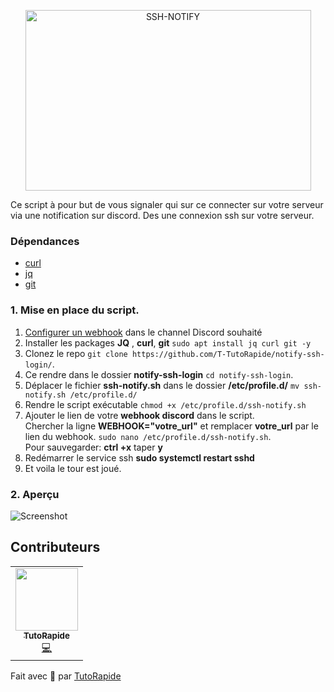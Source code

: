 <p align="center">
<img alt="SSH-NOTIFY" src="https://i.ibb.co/JvngrD9/ssh.png" width="457" height="289" >
</p>

Ce script à pour but de vous signaler qui sur ce connecter sur votre serveur via une notification sur discord. Des une connexion ssh sur votre serveur.

### Dépendances

- [curl](https://curl.se)
- [jq](https://stedolan.github.io/jq/)
- [git](https://git-scm.com)

### 1. Mise en place du script.

1. [Configurer un webhook](https://support.discord.com/hc/en-us/articles/228383668-Intro-to-Webhooks) dans le channel Discord souhaité
2. Installer les packages **JQ** , **curl**, **git** `sudo apt install jq curl git -y`
3. Clonez le repo `git clone https://github.com/T-TutoRapide/notify-ssh-login/`. 
5. Ce rendre dans le dossier **notify-ssh-login** `cd notify-ssh-login`.
6. Déplacer le fichier **ssh-notify.sh** dans le dossier **/etc/profile.d/** `mv ssh-notify.sh /etc/profile.d/`
7. Rendre le script exécutable `chmod +x /etc/profile.d/ssh-notify.sh`
8. Ajouter le lien de votre **webhook discord** dans le script.  
Chercher la ligne **WEBHOOK="votre_url"** et remplacer **votre_url** par le lien du webhook. `sudo nano /etc/profile.d/ssh-notify.sh`.  
Pour sauvegarder: **ctrl +x** taper **y**  
9. Redémarrer le service ssh **sudo systemctl restart sshd**
10. Et voila le tour est joué.

### 2. Aperçu 

![Screenshot](https://i.ibb.co/PcJxGD7/image.png)


## Contributeurs

<table>
  <tr>
    <td align="center"><a href="https://www.youtube.com/TutoRapide"><img src="https://yt3.ggpht.com/ytc/AAUvwngzJkJHJEWz421NQonqJzaAlthI8DXuQaYJ4_002A=s900-c-k-c0x00ffffff-no-rj" width="100px;" alt=""/><br /><sub><b>TutoRapide</b></sub></a><br /><a href="https://www.youtube.com/TutoRapide" title="Code">💻</a></td>
  </tr>
</table>

Fait avec 💖 par [TutoRapide](https://discord.gg/YM9XTZP)